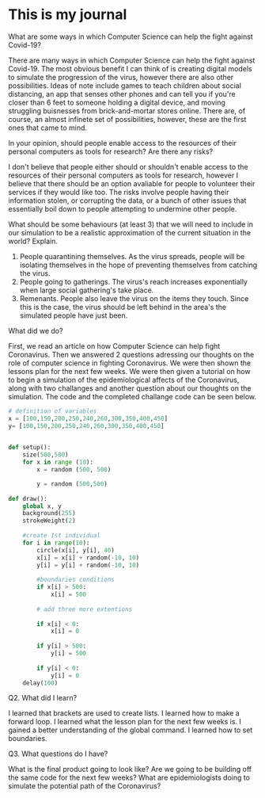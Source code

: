 # This is my journal

   What are some ways in which Computer Science can help the fight against Covid-19?

   There are many ways in which Computer Science can help the fight against Covid-19. The most obvious benefit I can think of is creating digital models to simulate the progression of the virus, however there are also other possibilities. Ideas of note include games to teach children about social distancing, an app that senses other phones and can tell you if you're closer than 6 feet to someone holding a digital device, and moving struggling buisnesses from brick-and-mortar stores online. There are, of course, an almost infinete set of possibilities, however, these are the first ones that came to mind.

   In your opinion, should people enable access to the resources of their personal computers as tools for research? Are there any risks?

   I don't believe that people either should or shouldn't enable access to the resources of their personal computers as tools for research, however I believe that there should be an option avaliable for people to volunteer their services if they would like too. The risks involve people having their information stolen, or corrupting the data, or a bunch of other issues that essentially boil down to people attempting to undermine other people. 
   
   What should be some behaviours (at least 3) that we will need to include in our simulation to be a realistic approximation of the current situation in the world? Explain.
   
   1. People quarantining themselves. As the virus spreads, people will be isolating themselves in the hope of preventing themselves from catching the virus. 
   2. People going to gatherings. The virus's reach increases exponentially when large social gathering's take place.
   3. Remenants. People also leave the virus on the items they touch. Since this is the case, the virus should be left behind in the area's the simulated people have just been.
   
   What did we do?
   
First, we read an article on how Computer Science can help fight Coronavirus. Then we answered 2 questions adressing our thoughts on the role of computer science in fighting Coronavirus. We were then shown the lessons plan for the next few weeks. We were then given a tutorial on how to begin a simulation of the epidemiological affects of the Coronavirus, along with two challanges and another question about our thoughts on the simulation. The code and the completed challange code can be seen below.
```py
# definition of variables
x = [100,150,200,250,240,260,300,350,400,450]
y= [100,150,200,250,240,260,300,350,400,450]
    

def setup():
    size(500,500)
    for x in range (10):
        x = random (500, 500)

        y = random (500,500)
    
def draw():
    global x, y
    background(255)
    strokeWeight(2)
    
    #create 1st individual
    for i in range(10):
        circle(x[i], y[i], 40)
        x[i] = x[i] + random(-10, 10)
        y[i] = y[i] + random(-10, 10)
        
        #boundaries conditions
        if x[i] > 500:
            x[i] = 500
    
        # add three more extentions
        
        if x[i] < 0:
            x[i] = 0
            
        if y[i] > 500:
            y[i] = 500
    
        if y[i] < 0:
            y[i] = 0
    delay(100)
```

  Q2. What did I learn?
    
  I learned that brackets are used to create lists. I learned how to make a forward loop. I learned what the lesson plan for the next few weeks is. I gained a better understanding of the global command. I learned how to set boundaries.
    
  Q3. What questions do I have?
  
  What is the final product going to look like? Are we going to be building off the same code for the next few weeks? What are epidemiologists doing to simulate the potential path of the Coronavirus?

